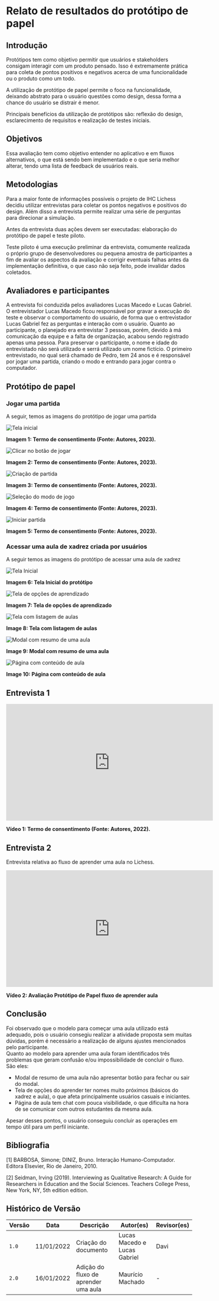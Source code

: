 # Relato de resultados do protótipo de papel

## Introdução

Protótipos tem como objetivo permitir que usuários e stakeholders consigam interagir com um produto pensado. Isso é extremamente prática para coleta de pontos positivos e negativos acerca de uma funcionalidade ou o produto como um todo.

A utilização de protótipo de papel permite o foco na funcionalidade, deixando abstrato para o usuário questões como design, dessa forma a chance do usuário se distrair é menor.

Principais benefícios da utilização de protótipos são: reflexão do design, esclarecimento de requisitos e realização de testes iniciais.

## Objetivos

Essa avaliação tem como objetivo entender no aplicativo e em fluxos alternativos, o que está sendo bem implementado e o que seria melhor alterar, tendo uma lista de feedback de usuários reais.

## Metodologias

Para a maior fonte de informações possíveis o projeto de IHC Lichess decidiu utilizar entrevistas para coletar os pontos negativos e positivos do design. Além disso a entrevista permite realizar uma série de perguntas para direcionar a simulação.

Antes da entrevista duas ações devem ser executadas: elaboração do protótipo de papel e teste piloto.

Teste piloto é uma execução preliminar da entrevista, comumente realizada o próprio grupo de desenvolvedores ou pequena amostra de participantes a fim de avaliar os aspectos da avaliação e corrigir eventuais falhas antes da implementação definitiva, o que caso não seja feito, pode invalidar dados coletados.

## Avaliadores e participantes

A entrevista foi conduzida pelos avaliadores Lucas Macedo e Lucas Gabriel. O entrevistador Lucas Macedo ficou responsável por gravar a execução do teste e observar o comportamento do usuário, de forma que o entrevistador Lucas Gabriel fez as perguntas e interação com o usuário. Quanto ao participante, o planejado era entrevistar 3 pessoas, porém, devido à má comunicação da equipe e a falta de organização, acabou sendo registrado apenas uma pessoa. Para preservar o participante, o nome e idade do entrevistado não será utilizado e serrá utilizado um nome fictício. O primeiro entrevistado, no qual será chamado de Pedro, tem 24 anos e é responsável por jogar uma partida, criando o modo e entrando para jogar contra o computador.

[comment]: <> (TO DO: Acresentar mais informações no texto)

## Protótipo de papel

### Jogar uma partida

A seguir, temos as imagens do protótipo de jogar uma partida

![Tela inicial](./assets/Aval_papel_1.jpg)

**Imagem 1: Termo de consentimento (Fonte: Autores, 2023).**

![Clicar no botão de jogar](./assets/Aval_papel_2.jpg)

**Imagem 2: Termo de consentimento (Fonte: Autores, 2023).**

![Criação de partida](./assets/Aval_papel_3.jpg)

**Imagem 3: Termo de consentimento (Fonte: Autores, 2023).**

![Seleção do modo de jogo](./assets/Aval_papel_4.jpg)

**Imagem 4: Termo de consentimento (Fonte: Autores, 2023).**

![Iniciar partida](./assets/Aval_papel_5.jpg)

**Imagem 5: Termo de consentimento (Fonte: Autores, 2023).**

### Acessar uma aula de xadrez criada por usuários

A seguir temos as imagens do protótipo de acessar uma aula de xadrez

![Tela Inicial](./assets//learn_1.png)

**Imagem 6: Tela Inicial do protótipo**

![Tela de opções de aprendizado](./assets/learn_2.png)

**Imagem 7: Tela de opções de aprendizado**

![Tela com listagem de aulas](./assets/learn_3.png)

**Image 8: Tela com listagem de aulas**

![Modal com resumo de uma aula](./assets/learn_4.png)

**Image 9: Modal com resumo de uma aula**

![Página com conteúdo de aula](./assets/learn_5.png)

**Image 10: Página com conteúdo de aula**

## Entrevista 1

<iframe width="560" height="315" src="https://www.youtube.com/embed/Do0G24sgXJQ" title="YouTube video player" frameborder="0" allow="accelerometer; autoplay; clipboard-write; encrypted-media; gyroscope; picture-in-picture; web-share" allowfullscreen></iframe>

**Vídeo 1: Termo de consentimento (Fonte: Autores, 2022).**

## Entrevista 2

Entrevista relativa ao fluxo de aprender uma aula no Lichess.

<iframe width="560" height="315" src="https://www.youtube.com/embed/rXSSvvEWqzE" title="YouTube video player" frameborder="0" allow="accelerometer; autoplay; clipboard-write; encrypted-media; gyroscope; picture-in-picture; web-share" allowfullscreen></iframe>

**Vídeo 2: Avaliação Protótipo de Papel fluxo de aprender aula**

## Conclusão

Foi observado que o modelo para começar uma aula utilizado está adequado, pois o usuário consegiu realizar a atividade proposta sem muitas dúvidas, porém é necessário a realização de alguns ajustes mencionados pelo participante.
</br>
Quanto ao modelo para aprender uma aula foram identificados três problemas que geram confusão e/ou impossibilidade de concluir o fluxo. São eles:

- Modal de resumo de uma aula não apresentar botão para fechar ou sair do modal.
- Tela de opções do aprender ter nomes muito próximos (básicos do xadrez e aula), o que afeta principalmente usuários casuais e iniciantes.
- Página de aula tem chat com pouca visibilidade, o que dificulta na hora de se comunicar com outros estudantes da mesma aula.

Apesar desses pontos, o usuário conseguiu concluir as operações em tempo útil para um perfil iniciante.

[comment]: <> (TO DO: Quando realizar mais avaliações, mudar a conclusão para serem englobadas)

## Bibliografia

[1] BARBOSA, Simone; DINIZ, Bruno. Interação Humano-Computador. Editora Elsevier, Rio de Janeiro, 2010.

[2] Seidman, Irving (2019). Interviewing as Qualitative Research: A Guide for Researchers in Education and the Social Sciences. Teachers College Press, New York, NY, 5th edition edition.

## Histórico de Versão

| Versão | Data       | Descrição                            | Autor(es)                    | Revisor(es) |
| ------ | ---------- | ------------------------------------ | ---------------------------- | ----------- |
| `1.0`  | 11/01/2022 | Criação do documento                 | Lucas Macedo e Lucas Gabriel | Davi        |
| `2.0`  | 16/01/2022 | Adição do fluxo de aprender uma aula | Maurício Machado             | -           |
